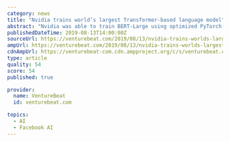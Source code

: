 ```yaml
---
category: news
title: "Nvidia trains world’s largest Transformer-based language model"
abstract: "Nvidia was able to train BERT-Large using optimized PyTorch software and a DGX-SuperPOD of more than 1,000 GPUs that is able to train BERT in 53 minutes. “Without this kind of technology ..."
publishedDateTime: 2019-08-13T14:00:00Z
sourceUrl: https://venturebeat.com/2019/08/13/nvidia-trains-worlds-largest-transformer-based-language-model/
ampUrl: https://venturebeat.com/2019/08/13/nvidia-trains-worlds-largest-transformer-based-language-model/amp/
cdnAmpUrl: https://venturebeat-com.cdn.ampproject.org/c/s/venturebeat.com/2019/08/13/nvidia-trains-worlds-largest-transformer-based-language-model/amp/
type: article
quality: 54
score: 54
published: true

provider:
  name: VentureBeat
  id: venturebeat.com

topics:
  - AI
  - Facebook AI
---
```

